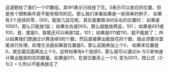 这道题给了我们一个01数组，其中1表示已经放了花，0表示可以放花的位置，但是有个限制条件是不能有相邻的花。那么我们来看如果是一些简单的例子，
如果有3个连续的零，000，能放几盆花呢，其实是要取决约左右的位置的：
如果是10001，那么只能放1盆；
如果左右是000，那么就能放两盆，101；
如果是001或100，首、尾是0，首尾还可以再放1盆，101；
如果是011或110，就不能放了；
所以如果我们想通过计算连续0的个数，然后直接算出能放花的个数，就必须要对首尾进行处理，处理方法是如果首位置是0，那么前面再加上个0，
如果末位置是0，就在最后面再加上个0。这样如果有k个连续0，那么就可以通过(k-1)/2来快速计算出能放的花的数量。如果是011，在首位置添上一个0,
变为0011，按公式（2-1)/2 = 0,所以不能再放花了
